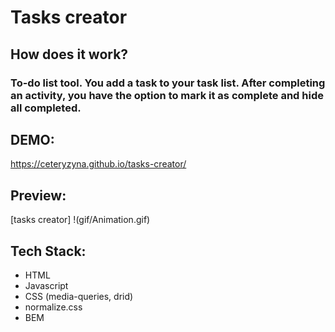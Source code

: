 # Tasks creator 
## How does it work?
### To-do list tool. You add a task to your task list. After completing an activity, you have the option to mark it as complete and hide all completed.



## DEMO:
https://ceteryzyna.github.io/tasks-creator/

## Preview: 
[tasks creator] !(gif/Animation.gif)


## Tech Stack:

- HTML
- Javascript
- CSS (media-queries, drid)
- normalize.css
- BEM


